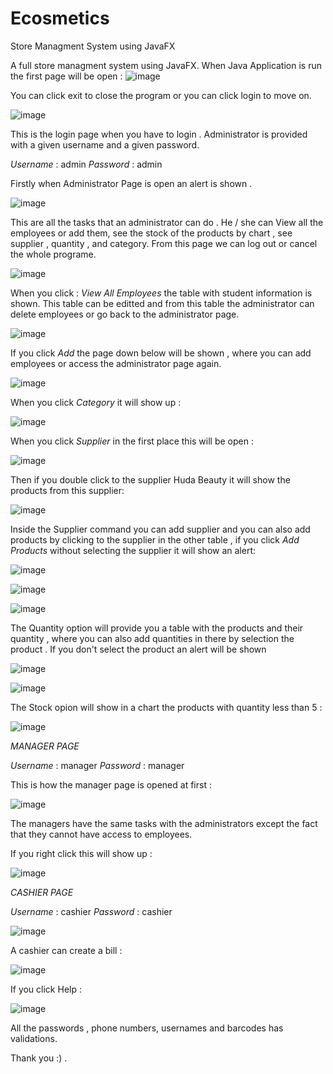 # Ecosmetics
Store Managment System using JavaFX

A full store managment system using JavaFX.
When Java Application is run the first page will be open :
![image](https://user-images.githubusercontent.com/99196876/177045311-01c753bf-2a57-416d-b71f-51168857ae2b.png)

You can click exit to close the program or you can click  login to move on.

![image](https://user-images.githubusercontent.com/99196876/177045391-a994d1fb-4507-4639-943f-d4a8bdd41f8b.png)

This is the login page when you have to login . Administrator is provided with a given username and a given password. 

*Username* : admin *Password* : admin

Firstly when Administrator Page is open an alert is shown .

![image](https://user-images.githubusercontent.com/99196876/177045537-2902b448-ff70-4ced-85b0-e88037b76717.png)

This are all the tasks that an administrator can do . He / she can View all the employees or add them, see the stock of the products by chart , see supplier , quantity , and category. From this page we can log out or cancel the whole programe.

![image](https://user-images.githubusercontent.com/99196876/177045820-fd11ab14-de01-425a-b0a5-b5385e800a60.png)

When you click : *View All Employees* the table with student information is shown. This table can be editted and from this table the administrator can delete employees or go back to the administrator page.

![image](https://user-images.githubusercontent.com/99196876/177045904-e8a8f09f-d935-46f2-8c15-f50acd84a9d8.png)


If you click *Add* the page down below will be shown , where you can add employees or access the administrator page again.

![image](https://user-images.githubusercontent.com/99196876/177045938-93f9cf99-f788-493d-9ef6-f90ff8cd95b5.png)

When you click *Category* it will show up : 

![image](https://user-images.githubusercontent.com/99196876/177046102-37375fe4-5f3c-4cc1-aabd-134bc45682fb.png)

When you click *Supplier* in the first place this will be open :

![image](https://user-images.githubusercontent.com/99196876/177046213-0d2c6269-3cff-41a3-8aeb-b14092765cf0.png)

Then if you double click to the supplier Huda Beauty it will show the products from this supplier:

![image](https://user-images.githubusercontent.com/99196876/177046268-e61d1885-6f61-4511-a51a-cb0610fae812.png)

 Inside the Supplier command you can add supplier and you can also add products by clicking to the supplier in the other table , if you click *Add Products* without selecting the supplier it will show an alert:
 
 ![image](https://user-images.githubusercontent.com/99196876/177046355-061e2792-9405-4acf-98eb-201866b11121.png)
 
 ![image](https://user-images.githubusercontent.com/99196876/177046397-61d93b37-016f-4c83-a209-91aa8f6b3816.png)
 
 ![image](https://user-images.githubusercontent.com/99196876/177046419-c64bc640-2803-4f31-8700-c13b1e05ae55.png)
 
 
The Quantity option will provide you a table with the products and their quantity , where you can also add quantities in there by selection the product . If you don't select the product an alert will be shown

![image](https://user-images.githubusercontent.com/99196876/177046545-3a513b23-5ca5-4abd-98f7-7b1d74c273b1.png)

![image](https://user-images.githubusercontent.com/99196876/177046583-73521654-7488-48bf-8458-d0eee0ca1a67.png)

The Stock opion will show in a chart the products with quantity less than 5 :

![image](https://user-images.githubusercontent.com/99196876/177046669-4e38e5ac-3808-4d6a-89ed-b0748141b1f8.png)



*MANAGER PAGE*

*Username* : manager
*Password* : manager

This is how the manager page is opened at first :

![image](https://user-images.githubusercontent.com/99196876/177046740-597693d0-cc74-4a19-8059-8af08d71702b.png)

The managers have the same tasks with the administrators except the fact that they cannot have access to employees.

If you right click this will show up :

![image](https://user-images.githubusercontent.com/99196876/177046839-b9940fc5-d079-4e18-913e-5d7a42a233fe.png)




*CASHIER PAGE*

*Username* : cashier
*Password* : cashier


![image](https://user-images.githubusercontent.com/99196876/177046889-bdb2f152-b0cd-4f7d-9d74-83986ddeab1f.png)

A cashier can create a bill :

![image](https://user-images.githubusercontent.com/99196876/177046921-1cb20d55-34fd-49f6-b5b4-ca47d9349f51.png)

If you click Help :

![image](https://user-images.githubusercontent.com/99196876/177046995-caabc4e5-230a-47a1-94f6-11378fbd55ee.png)

All the passwords , phone numbers, usernames and barcodes has validations.

Thank you :) .









 
 






